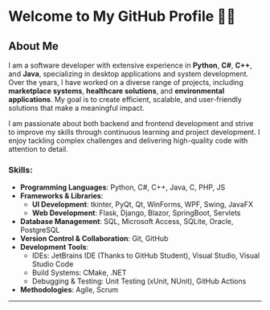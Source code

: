 # Welcome to My GitHub Profile 👨‍💻

## About Me

I am a software developer with extensive experience in **Python**, **C#**, **C++**, and **Java**, specializing in desktop applications and system development. Over the years, I have worked on a diverse range of projects, including **marketplace systems**, **healthcare solutions**, and **environmental applications**. My goal is to create efficient, scalable, and user-friendly solutions that make a meaningful impact.

I am passionate about both backend and frontend development and strive to improve my skills through continuous learning and project development. I enjoy tackling complex challenges and delivering high-quality code with attention to detail.

### Skills:
- **Programming Languages**: Python, C#, C++, Java, C, PHP, JS
- **Frameworks & Libraries**:
  - **UI Development**: tkinter, PyQt, Qt, WinForms, WPF, Swing, JavaFX
  - **Web Development**: Flask, Django, Blazor, SpringBoot, Servlets
- **Database Management**: SQL, Microsoft Access, SQLite, Oracle, PostgreSQL
- **Version Control & Collaboration**: Git, GitHub
- **Development Tools**: 
  - IDEs: JetBrains IDE (Thanks to GitHub Student), Visual Studio, Visual Studio Code
  - Build Systems: CMake, .NET
  - Debugging & Testing: Unit Testing (xUnit, NUnit), GitHub Actions
- **Methodologies**: Agile, Scrum
---
